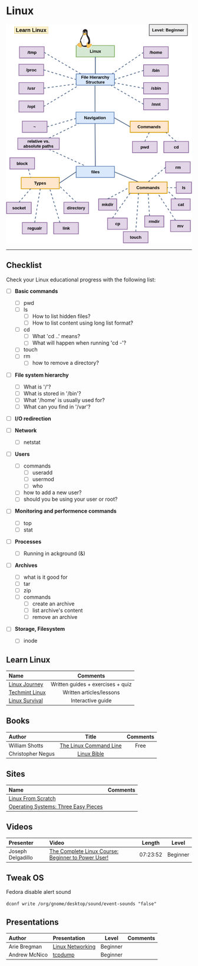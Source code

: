 # Linux

<div align="center"><img src="images/linux_map.png"></div><hr/>

## Checklist

Check your Linux educational progress with the following list:

- [ ] **Basic commands**
  - [ ] pwd
  - [ ] ls
    - [ ] How to list hidden files?
    - [ ] How to list content using long list format?
  - [ ] cd
    - [ ] What 'cd ..' means?
    - [ ] What will happen when running 'cd -'?
  - [ ] touch
  - [ ] rm
      - [ ] how to remove a directory?

- [ ] **File system hierarchy**
  - [ ] What is '/'?
  - [ ] What is stored in '/bin'?
  - [ ] What '/home' is usually used for?
  - [ ] What can you find in '/var'?

- [ ] **I/O redirection**

- [ ] **Network**
    - [ ] netstat

- [ ] **Users**
    - [ ] commands
        - [ ] useradd
        - [ ] usermod
        - [ ] who
    - [ ] how to add a new user?
    - [ ] should you be using your user or root?

- [ ] **Monitoring and performence commands**
    - [ ] top
    - [ ] stat

- [ ] **Processes**
    - [ ] Running in ackground (&)

- [ ] **Archives**
    - [ ] what is it good for
    - [ ] tar
    - [ ] zip
    - [ ] commands
        - [ ] create an archive
        - [ ] list archive's content
        - [ ] remove an archive

- [ ] **Storage, Filesystem**
    - [ ] inode

## Learn Linux


Name | Comments
:------|:------:
[Linux Journey](https://linuxjourney.com) | Written guides + exercises + quiz
[Techmint Linux](https://www.tecmint.com/free-online-linux-learning-guide-for-beginners) | Written articles/lessons
[Linux Survival](https://linuxsurvival.com/linux-tutorial-introduction) | Interactive guide

## Books

Author | Title | Comments
:------ |:------:|:--------:
William Shotts | [The Linux Command Line](http://linuxcommand.org/tlcl.php) | Free |
Christopher Negus | [Linux Bible](https://www.wiley.com/en-us/Linux+Bible%2C+9th+Edition-p-9781118999875) | |

## Sites

Name | Comments
:------|:------:
[Linux From Scratch](http://www.linuxfromscratch.org) |
[Operating Systems: Three Easy Pieces](http://pages.cs.wisc.edu/~remzi/OSTEP) |


## Videos

Presenter | Video | Length | Level
:------ |:------|:------:|:--------:
Joseph Delgadillo | [The Complete Linux Course: Beginner to Power User!](https://www.youtube.com/watch?v=wBp0Rb-ZJak&t=6578s) | 07:23:52 | Beginner |

## Tweak OS

Fedora disable alert sound

`dconf write /org/gnome/desktop/sound/event-sounds "false"`

## Presentations

Author | Presentation | Level | Comments
:------ |:------|:--------:|:--------:
Arie Bregman | [Linux Networking](https://www.slideshare.net/ArieBregman/linux-networking-113100224) | Beginner | |
Andrew McNico | [tcpdump](https://www.slideshare.net/j0b1n/tcpdump-hunter?qid=b71dea53-7829-40a3-b82b-4a669383eac6) | Beginner | |
